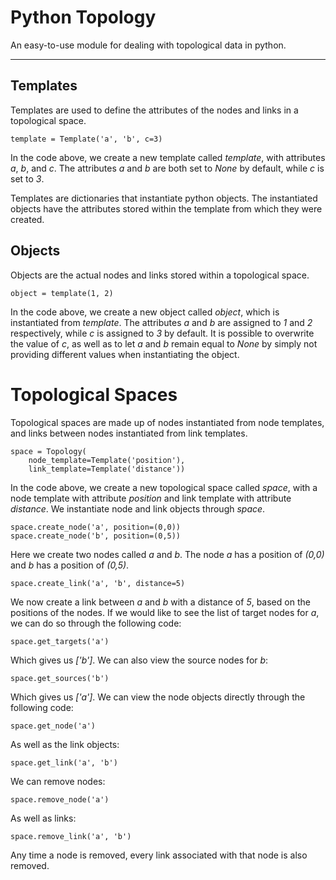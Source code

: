 # Python Topology
An easy-to-use module for dealing with topological data in python.

***

## Templates
Templates are used to define the attributes of the nodes and links in a topological space.

    template = Template('a', 'b', c=3)

In the code above, we create a new template called _template_, with attributes _a_, _b_, and _c_. The attributes _a_ and _b_ are both set to _None_ by default, while _c_ is set to _3_. 

Templates are dictionaries that instantiate python objects. The instantiated objects have the attributes stored within the template from which they were created.

## Objects
Objects are the actual nodes and links stored within a topological space.

    object = template(1, 2)

In the code above, we create a new object called _object_, which is instantiated from _template_. The attributes _a_ and _b_ are assigned to _1_ and _2_ respectively, while _c_ is assigned to _3_ by default. It is possible to overwrite the value of _c_, as well as to let _a_ and _b_ remain equal to _None_ by simply not providing different values when instantiating the object.

# Topological Spaces
Topological spaces are made up of nodes instantiated from node templates, and links between nodes instantiated from link templates. 
    
    space = Topology(
        node_template=Template('position'),
        link_template=Template('distance'))

In the code above, we create a new topological space called _space_, with a node template with attribute _position_ and link template with attribute _distance_. We instantiate node and link objects through _space_.

    space.create_node('a', position=(0,0))
    space.create_node('b', position=(0,5))

Here we create two nodes called _a_ and _b_. The node _a_ has a position of _(0,0)_ and _b_ has a position of _(0,5)_. 

    space.create_link('a', 'b', distance=5)
    
We now create a link between _a_ and _b_ with a distance of _5_, based on the positions of the nodes. If we would like to see the list of target nodes for _a_, we can do so through the following code:

    space.get_targets('a')

Which gives us _['b']_. We can also view the source nodes for _b_:

    space.get_sources('b')

Which gives us _['a']_. We can view the node objects directly through the following code:

    space.get_node('a')
    
As well as the link objects:

    space.get_link('a', 'b')
    
We can remove nodes:

    space.remove_node('a')
    
As well as links:

    space.remove_link('a', 'b')
    
Any time a node is removed, every link associated with that node is also removed.

